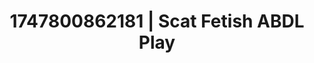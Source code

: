 ---
categories:
- Mindful JOI
- Erotic hair pulling
- Sneaker fetish
- Mindful pleasure
- Lustful close-up
image: /assets/images/1747800862181.jpg
layout: post
seo:
  description: Featured content with premium Scat Fetish, ABDL Play. HD images available.
  keywords: Scat Fetish, ABDL Play
  og_image: /assets/images/1747800862181.jpg
  schema_type: VisualArtwork
tags:
- '#1747800862181'
- Scat Fetish
- ABDL Play
title: 1747800862181 | Scat Fetish ABDL Play
---